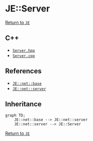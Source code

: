 # JE::Server

[Return to `JE`](/docs/je.md)

## C++

- [`Server.hpp`](/src/je/Server.hpp)
- [`Server.cpp`](/src/je/Server.cpp)

## References

- [`JE::net::base`](/docs/net/base.md)
- [`JE::net::server`](/docs/net/server.md)

## Inheritance

```mermaid
graph TD;
    JE::net::base --> JE::net::server
    JE::net::server --> JE::Server
```

[Return to `JE`](/docs/je.md)